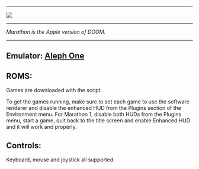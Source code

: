 ***
![](https://alephone.lhowon.org/images/marathon_title.png)

***
_Marathon is the Apple version of DOOM._

***

## Emulator: [Aleph One](https://alephone.lhowon.org/)


## ROMS:

Games are downloaded with the script.

To get the games running, make sure to set each game to use the software renderer and disable the enhanced HUD from the Plugins section of the Environment menu. For Marathon 1, disable both HUDs from the Plugins menu, start a game, quit back to the title screen and enable Enhanced HUD and it will work and properly.

## Controls:

Keyboard, mouse and joystick all supported.